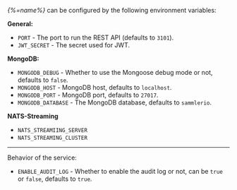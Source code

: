 _{%=name%}_ can be configured by the following environment variables:

**General:**

- `PORT` - The port to run the REST API (defaults to `3101`).
- `JWT_SECRET` - The secret used for JWT.

**MongoDB:**

- `MONGODB_DEBUG` - Whether to use the Mongoose debug mode or not, defaults to `false`.
- `MONGODB_HOST` - MongoDB host, defaults to `localhost`.
- `MONGODB_PORT` - MongoDB port, defaults to `27017`. 
- `MONGODB_DATABASE` - The MongoDB database, defaults to `sammlerio`.

**NATS-Streaming**

- `NATS_STREAMIING_SERVER`
- `NATS_STREAMING_CLUSTER`

---

Behavior of the service:

- `ENABLE_AUDIT_LOG` - Whether to enable the audit log or not, can be `true` or `false`, defaults to `true`.

